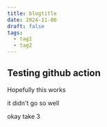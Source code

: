 ```yaml
---
title: blogtitle
date: 2024-11-06
draft: false
tags:
  - tag1
  - tag2
---
```


## Testing github action

Hopefully this works

it didn't go so well

okay take 3
